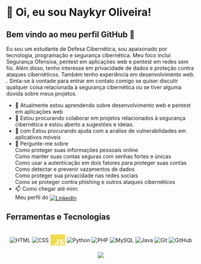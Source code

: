 # 👋 Oi, eu sou Naykyr Oliveira!
## Bem vindo ao meu perfil GitHub 👋 

 <p>Eu sou um estudante de Defesa Cibernética, sou apaixonado por tecnologia,
programação e segurança cibernética. Meu foco inclui Segurança Ofensiva, pentest
em aplicações web e pentest em redes sem fio. Além disso, tenho interesse em
privacidade de dados e proteção contra ataques cibernéticos. Também tenho
experiência em desenvolvimento web.
. Sinta-se à vontade para entrar em contato comigo se quiser discutir qualquer coisa relacionada à segurança cibernética ou se tiver alguma dúvida sobre meus projetos.</p>

- 🌱 Atualmente estou aprendendo sobre desenvolvimento web e pentest em aplicações web <br>
- 👯 Estou procurando colaborar em projetos relacionados à segurança cibernética e estou aberto a sugestões e ideias. <br>
- 🤔 com Estou procurando ajuda com a análise de vulnerabilidades em aplicativos móveis <br>
- 💬 Pergunte-me sobre <br>
Como proteger suas informações pessoais online <br>
Como manter suas contas seguras com senhas fortes e únicas <br>
Como usar a autenticação em dois fatores para proteger suas contas <br>
Como detectar e prevenir vazamentos de dados <br>
Como proteger sua privacidade nas redes sociais <br>
Como se proteger contra phishing e outros ataques cibernéticos <br>
- 📫 Como chegar até mim: <br> Meu perfil do     <a href="https://www.linkedin.com/in/naykyr-oliveira/" target="_blank"><img align="center"  alt="LinkedIn" height="25" width="45" src="https://img.shields.io/badge/-LinkedIn-%230077B5?style=for-the-badge&logo=linkedin&logoColor=white" target="_blank"></a>
<!---   
NaykyrOliveira/NaykyrOliveira is a ✨ special ✨ repository because its `README.md` (this file) appears on your GitHub profile.
You can click the Preview link to take a look at your changes.
--->

## Ferramentas e Tecnologias


<div align="center" style="display: inline_block" color="white"><br>
    <img align="center" alt="HTML" height="35" width="45" src="https://cdn.jsdelivr.net/gh/devicons/devicon@latest/icons/html5/html5-original-wordmark.svg"/>
    <img align="center"  alt="CSS" height="35" width="45" src="https://cdn.jsdelivr.net/gh/devicons/devicon@latest/icons/css3/css3-original-wordmark.svg"/>
    <img align="center" alt="JavaScript" height="30" width="40" src="https://raw.githubusercontent.com/devicons/devicon/master/icons/javascript/javascript-plain.svg"/>
    <img align="center"  alt="Python" height="34" width="50" src="https://cdn.jsdelivr.net/gh/devicons/devicon@latest/icons/python/python-original-wordmark.svg" /> 
    <img align="center"  alt="PHP" height="45" width="40" src="https://cdn.jsdelivr.net/gh/devicons/devicon@latest/icons/php/php-original.svg"/>    
    <img align="center"  alt="MySQL" height="45" width="45" src="https://cdn.jsdelivr.net/gh/devicons/devicon@latest/icons/mysql/mysql-original-wordmark.svg" />
    <img align="center"  alt="Java" height="45" width="45" src="https://cdn.jsdelivr.net/gh/devicons/devicon@latest/icons/java/java-original-wordmark.svg"/>    
    <img align="center"  alt="Git" height="45" width="45" src="https://cdn.jsdelivr.net/gh/devicons/devicon@latest/icons/git/git-original-wordmark.svg" />
    <img align="center"  alt="GitHub" height="38" width="45" src="https://cdn.jsdelivr.net/gh/devicons/devicon@latest/icons/github/github-original-wordmark.svg" />
</div>




<div align="center" style="display: inline_block"><br>
    <img  height="160em" src="https://github-readme-stats.vercel.app/api/top-langs/?username=NaykyrOliveira&layout=compact">
</div>




<div align="center" style="display: inline_block"><br> 
    
</div>
